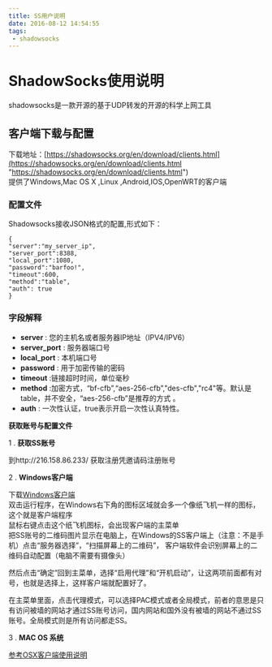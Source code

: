 ```yaml
---
title: SS用户说明
date: 2016-08-12 14:54:55
tags:
 - shadowsocks
---
```


# ShadowSocks使用说明 #
shadowsocks是一款开源的基于UDP转发的开源的科学上网工具
## 客户端下载与配置 ##
下载地址：[https://shadowsocks.org/en/download/clients.html](https://shadowsocks.org/en/download/clients.html "https://shadowsocks.org/en/download/clients.html")  
提供了Windows,Mac OS X ,Linux ,Android,IOS,OpenWRT的客户端  
### 配置文件 ###
Shadowsocks接收JSON格式的配置,形式如下：

    {
    "server":"my_server_ip",
    "server_port":8388,
    "local_port":1080,
    "password":"barfoo!",
    "timeout":600,
    "method":"table",
    "auth": true
	}

### 字段解释 ###

 - **server** : 您的主机名或者服务器IP地址（IPV4/IPV6）  
 - **server_port** : 服务器端口号  
 - **local_port** : 本机端口号   
 - **password** : 用于加密传输的密码  
 - **timeout** :链接超时时间，单位毫秒  
 - **method** :加密方式，“bf-cfb”,“aes-256-cfb”,"des-cfb","rc4"等。默认是table，并不安全，“aes-256-cfb”是推荐的方式 。  
 - **auth** : 一次性认证，true表示开启一次性认真特性。  

**获取账号与配置文件**

1 . **获取SS账号**  

到http://216.158.86.233/ 获取注册凭邀请码注册账号  

2 . **Windows客户端**

下载[Windows客户端](https://shadowsocks.org/en/download/clients.html)  
双击运行程序，在Windows右下角的图标区域就会多一个像纸飞机一样的图标，这个就是客户端程序  
鼠标右键点击这个纸飞机图标，会出现客户端的主菜单  
把SS账号的二维码图片显示在电脑上，在Windows的SS客户端上（注意：不是手机）点击“服务器选择”，“扫描屏幕上的二维码”， 客户端软件会识别屏幕上的二维码自动配置（电脑不需要有摄像头）

然后点击“确定”回到主菜单，选择“启用代理”和“开机启动”，让这两项前面都有对号，也就是选择上，这样客户端就配置好了。

在主菜单里面，点击代理模式，可以选择PAC模式或者全局模式，前者的意思是只有访问被墙的网站才通过SS账号访问，国内网站和国外没有被墙的网站不通过SS账号。全局模式则是所有访问都走SS。

3 . **MAC OS 系统**

[参考OSX客户端使用说明 ](https://github.com/shadowsocks/shadowsocks-iOS/wiki/Shadowsocks-for-OSX-Help)

